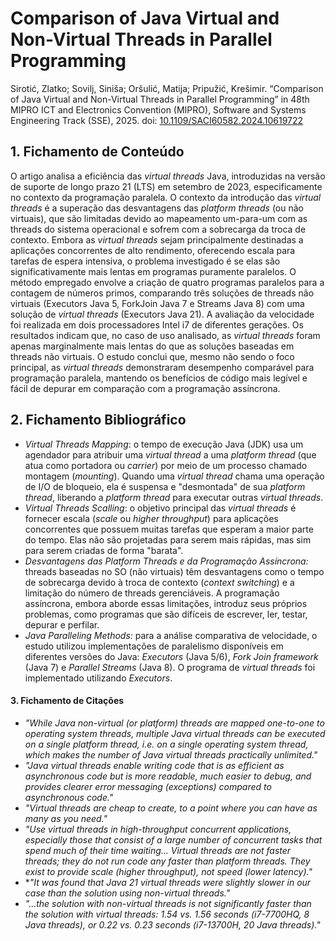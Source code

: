# Comparison of Java Virtual and Non-Virtual Threads in Parallel Programming
Sirotić, Zlatko; Sovilj, Siniša; Oršulić, Matija; Pripužić, Krešimir. “Comparison of Java Virtual and Non-Virtual Threads in Parallel Programming” in 48th MIPRO ICT and Electronics Convention (MIPRO), Software and Systems Engineering Track (SSE), 2025. doi: [10.1109/SACI60582.2024.10619722](https://doi.org/10.1109/SACI60582.2024.10619722)

## 1. Fichamento de Conteúdo

O artigo analisa a eficiência das *virtual threads* Java, introduzidas na versão de suporte de longo prazo 21 (LTS) em setembro de 2023, especificamente no contexto da programação paralela. O contexto da introdução das *virtual threads* é a superação das desvantagens das *platform threads* (ou não virtuais), que são limitadas devido ao mapeamento um-para-um com as threads do sistema operacional e sofrem com a sobrecarga da troca de contexto. Embora as *virtual threads* sejam principalmente destinadas a aplicações concorrentes de alto rendimento, oferecendo escala para tarefas de espera intensiva, o problema investigado é se elas são significativamente mais lentas em programas puramente paralelos. O método empregado envolve a criação de quatro programas paralelos para a contagem de números primos, comparando três soluções de threads não virtuais (Executors Java 5, ForkJoin Java 7 e Streams Java 8) com uma solução de *virtual threads* (Executors Java 21). A avaliação da velocidade foi realizada em dois processadores Intel i7 de diferentes gerações. Os resultados indicam que, no caso de uso analisado, as *virtual threads* foram apenas marginalmente mais lentas do que as soluções baseadas em threads não virtuais. O estudo conclui que, mesmo não sendo o foco principal, as *virtual threads* demonstraram desempenho comparável para programação paralela, mantendo os benefícios de código mais legível e fácil de depurar em comparação com a programação assíncrona.

## 2. Fichamento Bibliográfico

*   _Virtual Threads Mapping_: o tempo de execução Java (JDK) usa um agendador para atribuir uma *virtual thread* a uma *platform thread* (que atua como portadora ou *carrier*) por meio de um processo chamado montagem (*mounting*). Quando uma *virtual thread* chama uma operação de I/O de bloqueio, ela é suspensa e "desmontada" de sua *platform thread*, liberando a *platform thread* para executar outras *virtual threads*.
*  _Virtual Threads Scalling_: o objetivo principal das *virtual threads* é fornecer escala (*scale* ou *higher throughput*) para aplicações concorrentes que possuem muitas tarefas que esperam a maior parte do tempo. Elas não são projetadas para serem mais rápidas, mas sim para serem criadas de forma "barata".
*   _Desvantagens das Platform Threads e da Programação Assíncrona:_ threads baseadas no SO (não virtuais) têm desvantagens como o tempo de sobrecarga devido à troca de contexto (*context switching*) e a limitação do número de threads gerenciáveis. A programação assíncrona, embora aborde essas limitações, introduz seus próprios problemas, como programas que são difíceis de escrever, ler, testar, depurar e perfilar.
*   _Java Paralleling Methods:_ para a análise comparativa de velocidade, o estudo utilizou implementações de paralelismo disponíveis em diferentes versões do Java: *Executors* (Java 5/6), *Fork Join framework* (Java 7) e *Parallel Streams* (Java 8). O programa de *virtual threads* foi implementado utilizando *Executors*.

#### 3. Fichamento de Citações

*   *"While Java non-virtual (or platform) threads are mapped one-to-one to operating system threads, multiple Java virtual threads can be executed on a single platform thread, i.e. on a single operating system thread, which makes the number of Java virtual threads practically unlimited."*
*   *"Java virtual threads enable writing code that is as efficient as asynchronous code but is more readable, much easier to debug, and provides clearer error messaging (exceptions) compared to asynchronous code."*
*   *"Virtual threads are cheap to create, to a point where you can have as many as you need."*
*   *"Use virtual threads in high-throughput concurrent applications, especially those that consist of a large number of concurrent tasks that spend much of their time waiting... Virtual threads are not faster threads; they do not run code any faster than platform threads. They exist to provide scale (higher throughput), not speed (lower latency)."*
*  **"It was found that Java 21 virtual threads were slightly slower in our case than the solution using non-virtual threads."*
*   *"...the solution with non-virtual threads is not significantly faster than the solution with virtual threads: 1.54 vs. 1.56 seconds (i7-7700HQ, 8 Java threads), or 0.22 vs. 0.23 seconds (i7-13700H, 20 Java threads)."*